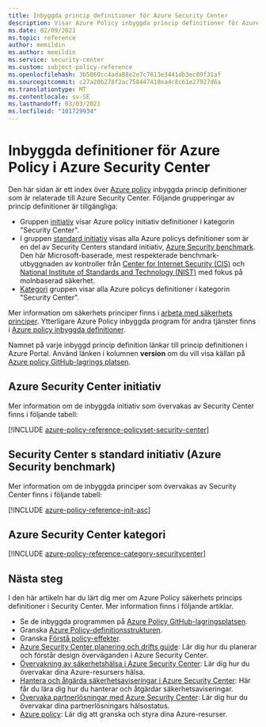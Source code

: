 ```yaml
---
title: Inbyggda princip definitioner för Azure Security Center
description: Visar Azure Policy inbyggda princip definitioner för Azure Security Center. Dessa inbyggda princip definitioner tillhandahåller vanliga metoder för att hantera dina Azure-resurser.
ms.date: 02/09/2021
ms.topic: reference
author: memildin
ms.author: memildin
ms.service: security-center
ms.custom: subject-policy-reference
ms.openlocfilehash: 3b5860cc4ada88e2e7c7813e3441db3ec89f31af
ms.sourcegitcommit: c27a20b278f2ac758447418ea4c8c61e27927d6a
ms.translationtype: MT
ms.contentlocale: sv-SE
ms.lasthandoff: 03/03/2021
ms.locfileid: "101729934"
---
```

# <a name="azure-policy-built-in-definitions-for-azure-security-center"></a>Inbyggda definitioner för Azure Policy i Azure Security Center

Den här sidan är ett index över [Azure policy](../governance/policy/overview.md) inbyggda princip definitioner som är relaterade till Azure Security Center. Följande grupperingar av princip definitioner är tillgängliga:

- Gruppen [initiativ](#azure-security-center-initiatives) visar Azure policy initiativ definitioner i kategorin "Security Center".
- I gruppen [standard initiativ](#azure-security-center-initiatives) visas alla Azure policys definitioner som är en del av Security Centers standard initiativ, [Azure Security benchmark](../security/benchmarks/introduction.md). Den här Microsoft-baserade, mest respekterade benchmark-utbyggnaden av kontroller från [Center for Internet Security (CIS)](https://www.cisecurity.org/benchmark/azure/) och [National Institute of Standards and Technology (NIST)](https://www.nist.gov/) med fokus på molnbaserad säkerhet.
- [Kategori](#azure-security-center-category) gruppen visar alla Azure policys definitioner i kategorin "Security Center".

Mer information om säkerhets principer finns i [arbeta med säkerhets principer](./tutorial-security-policy.md). Ytterligare Azure Policy inbyggda program för andra tjänster finns i [Azure policy inbyggda definitioner](../governance/policy/samples/built-in-policies.md).

Namnet på varje inbyggd princip definition länkar till princip definitionen i Azure Portal. Använd länken i kolumnen **version** om du vill visa källan på [Azure policy GitHub-lagrings platsen](https://github.com/Azure/azure-policy).

## <a name="azure-security-center-initiatives"></a>Azure Security Center initiativ

Mer information om de inbyggda initiativ som övervakas av Security Center finns i följande tabell:

[!INCLUDE [azure-policy-reference-policyset-security-center](../../includes/policy/reference/bycat/policysets-security-center.md)]

## <a name="security-centers-default-initiative-azure-security-benchmark"></a>Security Center s standard initiativ (Azure Security benchmark)

Mer information om de inbyggda principer som övervakas av Security Center finns i följande tabell:

[!INCLUDE [azure-policy-reference-init-asc](../../includes/policy/reference/custom/init-asc.md)]

## <a name="azure-security-center-category"></a>Azure Security Center kategori

[!INCLUDE [azure-policy-reference-category-securitycenter](../../includes/policy/reference/bycat/policies-security-center.md)]

## <a name="next-steps"></a>Nästa steg

I den här artikeln har du lärt dig mer om Azure Policy säkerhets princips definitioner i Security Center. Mer information finns i följande artiklar.

- Se de inbyggda programmen på [Azure Policy GitHub-lagringsplatsen](https://github.com/Azure/azure-policy).
- Granska [Azure Policy-definitionsstrukturen](../governance/policy/concepts/definition-structure.md).
- Granska [Förstå policy-effekter](../governance/policy/concepts/effects.md).
- [Azure Security Center planering och drifts guide](./security-center-planning-and-operations-guide.md): Lär dig hur du planerar och förstår design överväganden i Azure Security Center.
- [Övervakning av säkerhetshälsa i Azure Security Center](./security-center-monitoring.md): Lär dig hur du övervakar dina Azure-resursers hälsa.
- [Hantera och åtgärda säkerhetsaviseringar i Azure Security Center](./security-center-managing-and-responding-alerts.md): Här får du lära dig hur du hanterar och åtgärdar säkerhetsaviseringar.
- [Övervaka partnerlösningar med Azure Security Center](./security-center-partner-integration.md): Lär dig hur du övervakar dina partnerlösningars hälsostatus.
- [Azure policy](../governance/policy/overview.md): Lär dig att granska och styra dina Azure-resurser.

